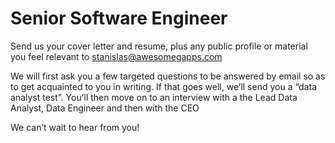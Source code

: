 # Senior Software Engineer

Send us your cover letter and resume, plus any public profile or material you feel relevant to [stanislas@awesomegapps.com](mailto:stanislas@awesomegapps.com)

We will first ask you a few targeted questions to be answered by email so as to get acquainted to you in writing. If that goes well, we’ll send you a “data analyst test”. You’ll then move on to an interview with a the Lead Data Analyst, Data Engineer and then with the CEO

We can’t wait to hear from you!
